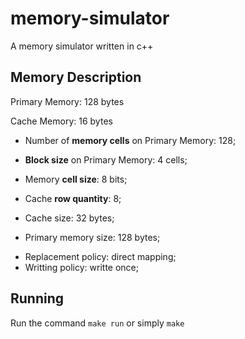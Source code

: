 # memory-simulator
A memory simulator written in c++

## Memory Description
Primary Memory: 128 bytes

Cache Memory: 16 bytes

- Number of **memory cells** on Primary Memory: 128;
- **Block size** on Primary Memory: 4 cells;
- Memory **cell size**: 8 bits;
- Cache **row quantity**: 8;

- Cache size: 32 bytes;
- Primary memory size: 128 bytes;

* Replacement policy: direct mapping;
* Writting policy: writte once;

## Running
Run the command `make run` or simply `make`
